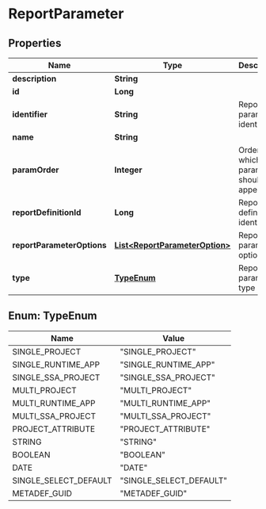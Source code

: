
# ReportParameter

## Properties
Name | Type | Description | Notes
------------ | ------------- | ------------- | -------------
**description** | **String** |  |  [optional]
**id** | **Long** |  |  [optional]
**identifier** | **String** | Report parameter identifier | 
**name** | **String** |  |  [optional]
**paramOrder** | **Integer** | Order in which the parameter should appear |  [optional]
**reportDefinitionId** | **Long** | Report definition identifier | 
**reportParameterOptions** | [**List&lt;ReportParameterOption&gt;**](ReportParameterOption.md) | Report parameter options |  [optional]
**type** | [**TypeEnum**](#TypeEnum) | Report parameter type | 


<a name="TypeEnum"></a>
## Enum: TypeEnum
Name | Value
---- | -----
SINGLE_PROJECT | &quot;SINGLE_PROJECT&quot;
SINGLE_RUNTIME_APP | &quot;SINGLE_RUNTIME_APP&quot;
SINGLE_SSA_PROJECT | &quot;SINGLE_SSA_PROJECT&quot;
MULTI_PROJECT | &quot;MULTI_PROJECT&quot;
MULTI_RUNTIME_APP | &quot;MULTI_RUNTIME_APP&quot;
MULTI_SSA_PROJECT | &quot;MULTI_SSA_PROJECT&quot;
PROJECT_ATTRIBUTE | &quot;PROJECT_ATTRIBUTE&quot;
STRING | &quot;STRING&quot;
BOOLEAN | &quot;BOOLEAN&quot;
DATE | &quot;DATE&quot;
SINGLE_SELECT_DEFAULT | &quot;SINGLE_SELECT_DEFAULT&quot;
METADEF_GUID | &quot;METADEF_GUID&quot;



